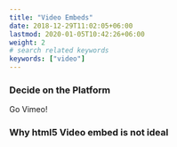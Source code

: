 ```yaml
---
title: "Video Embeds"
date: 2018-12-29T11:02:05+06:00
lastmod: 2020-01-05T10:42:26+06:00
weight: 2
# search related keywords
keywords: ["video"]
---
```


### Decide on the Platform

Go Vimeo!
### Why html5 Video embed is not ideal


